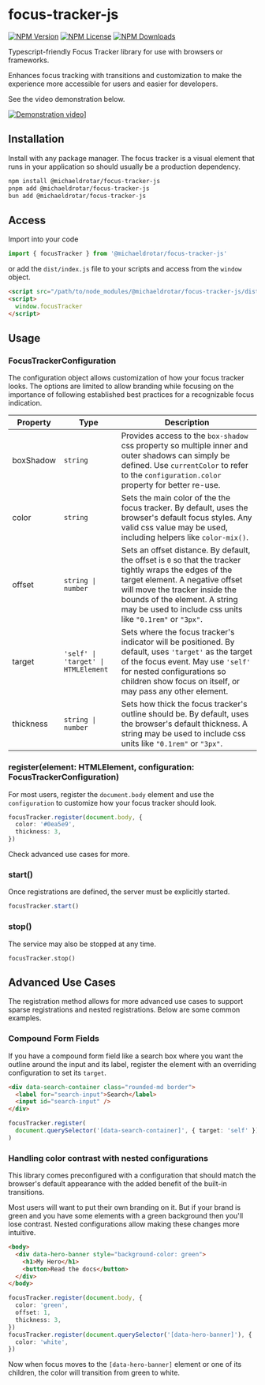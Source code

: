 # focus-tracker-js

[![NPM Version](https://img.shields.io/npm/v/%40michaeldrotar%2Ffocus-tracker-js.svg?style=flat)](https://www.npmjs.com/package/@michaeldrotar/focus-tracker-js)
[![NPM License](https://img.shields.io/npm/l/%40michaeldrotar%2Ffocus-tracker-js.svg?style=flat)](https://github.com/michaeldrotar/focus-tracker/blob/main/LICENSE)
[![NPM Downloads](https://img.shields.io/npm/dt/%40michaeldrotar%2Ffocus-tracker-js.svg?style=flat)](https://www.npmjs.com/package/@michaeldrotar/focus-tracker-js)

Typescript-friendly Focus Tracker library for use with browsers or frameworks.

Enhances focus tracking with transitions and customization to make the experience more accessible for users and easier for developers.

See the video demonstration below.

[![Demonstration video](https://img.youtube.com/vi/W8CgSiQ7eJA/hqdefault.jpg)](https://youtu.be/W8CgSiQ7eJA)]

## Installation

Install with any package manager.
The focus tracker is a visual element that runs in your application so should usually be a production dependency.

```sh
npm install @michaeldrotar/focus-tracker-js
pnpm add @michaeldrotar/focus-tracker-js
bun add @michaeldrotar/focus-tracker-js
```

## Access

Import into your code

```ts
import { focusTracker } from '@michaeldrotar/focus-tracker-js'
```

or add the `dist/index.js` file to your scripts and access from the `window` object.

```html
<script src="/path/to/node_modules/@michaeldrotar/focus-tracker-js/dist/index.js"></script>
<script>
  window.focusTracker
</script>
```

## Usage

### FocusTrackerConfiguration

The configuration object allows customization of how your focus tracker looks. The options are limited to allow branding while focusing on the importance of following established best practices for a recognizable focus indication.

| Property  | Type                                | Description                                                                                                                                                                                                                                                               |
| --------- | ----------------------------------- | ------------------------------------------------------------------------------------------------------------------------------------------------------------------------------------------------------------------------------------------------------------------------- |
| boxShadow | `string`                            | Provides access to the `box-shadow` css property so multiple inner and outer shadows can simply be defined. Use `currentColor` to refer to the `configuration.color` property for better re-use.                                                                          |
| color     | `string`                            | Sets the main color of the the focus tracker. By default, uses the browser's default focus styles. Any valid css value may be used, including helpers like `color-mix()`.                                                                                                 |
| offset    | `string \| number`                  | Sets an offset distance. By default, the offset is `0` so that the tracker tightly wraps the edges of the target element. A negative offset will move the tracker inside the bounds of the element. A string may be used to include css units like `"0.1rem"` or `"3px"`. |
| target    | `'self' \| 'target' \| HTMLElement` | Sets where the focus tracker's indicator will be positioned. By default, uses `'target'` as the target of the focus event. May use `'self'` for nested configurations so children show focus on itself, or may pass any other element.                                    |
| thickness | `string \| number`                  | Sets how thick the focus tracker's outline should be. By default, uses the browser's default thickness. A string may be used to include css units like `"0.1rem"` or `"3px"`.                                                                                             |

### register(element: HTMLElement, configuration: FocusTrackerConfiguration)

For most users, register the `document.body` element and use the `configuration` to customize how your focus tracker should look.

```ts
focusTracker.register(document.body, {
  color: '#0ea5e9',
  thickness: 3,
})
```

Check advanced use cases for more.

### start()

Once registrations are defined, the server must be explicitly started.

```ts
focusTracker.start()
```

### stop()

The service may also be stopped at any time.

```
focusTracker.stop()
```

## Advanced Use Cases

The registration method allows for more advanced use cases to support sparse registrations and nested registrations. Below are some common examples.

### Compound Form Fields

If you have a compound form field like a search box where you want the outline around the input and its label, register the element with an overriding configuration to set its `target`.

```html
<div data-search-container class="rounded-md border">
  <label for="search-input">Search</label>
  <input id="search-input" />
</div>
```

```ts
focusTracker.register(
  document.querySelector('[data-search-container]', { target: 'self' }),
)
```

### Handling color contrast with nested configurations

This library comes preconfigured with a configuration that should match the browser's default appearance with the added benefit of the built-in transitions.

Most users will want to put their own branding on it. But if your brand is green and you have some elements with a green background then you'll lose contrast. Nested configurations allow making these changes more intuitive.

```html
<body>
  <div data-hero-banner style="background-color: green">
    <h1>My Hero</h1>
    <button>Read the docs</button>
  </div>
</body>
```

```ts
focusTracker.register(document.body, {
  color: 'green',
  offset: 1,
  thickness: 3,
})
focusTracker.register(document.querySelector('[data-hero-banner]'), {
  color: 'white',
})
```

Now when focus moves to the `[data-hero-banner]` element or one of its children, the color will transition from green to white.
